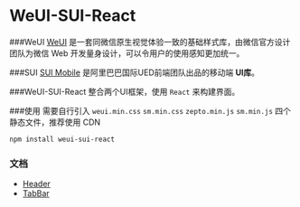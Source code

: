 WeUI-SUI-React
====

###WeUI
[WeUI](https://github.com/weui/weui) 是一套同微信原生视觉体验一致的基础样式库，由微信官方设计团队为微信 Web 开发量身设计，可以令用户的使用感知更加统一。

###SUI
[SUI Mobile](http://m.sui.taobao.org/) 是阿里巴巴国际UED前端团队出品的移动端  __UI库__。

###WeUI-SUI-React
整合两个UI框架，使用 `React` 来构建界面。

###使用
需要自行引入 `weui.min.css` `sm.min.css` `zepto.min.js` `sm.min.js` 四个静态文件，推荐使用 CDN
```
npm install weui-sui-react
```

### 文档
- [Header](./docs/Header.md)
- [TabBar](./docs/TabBar.md)
